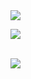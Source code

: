 <img src="https://capsule-render.vercel.app/api?type=waving&color=auto&height=200&section=header&text=Shingeonhoon&fontSize=90" />

<img src="https://github-readme-stats.vercel.app/api/top-langs/?username=shingunhoon&layout=compact"><br><br>

<img src="https://github-readme-stats.vercel.app/api?username=shingunhoon&show_icons=true">

